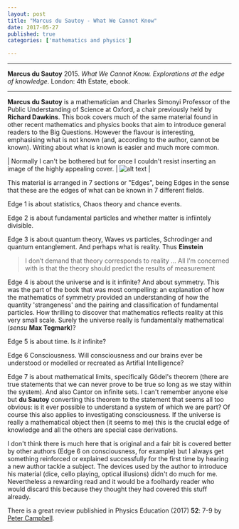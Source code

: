 ```yaml
---
layout: post
title: "Marcus du Sautoy - What We Cannot Know"
date: 2017-05-27
published: true
categories: ['mathematics and physics']

---
```



***
<b>Marcus du Sautoy</b> 2015. _What We Cannot Know. Explorations at the edge of knowledge_. London: 4th Estate, ebook.

***

**Marcus du Sautoy** is a mathematician and Charles Simonyi Professor of the Public Understanding of Science at Oxford, a chair previously held by **Richard Dawkins**.  This book covers much of the same material found in other recent mathematics and physics books that aim to introduce general readers to the Big Questions.  However the flavour is interesting, emphasising what is not known (and, according to the author, cannot be known).  Writing about what is known is easier and much more common.  

|                                                                                                                        Normally I can't be bothered but for once I couldn't resist inserting an image of the highly appealing cover.  | ![alt text](https://images-na.ssl-images-amazon.com/images/I/41v3t0t8fPL._SX323_BO1,204,203,200_.jpg "cover from Amazon") |

This material is arranged in 7 sections or "Edges", being Edges in the sense that these are the edges of what can be known in 7 different fields.  

Edge 1 is about statistics, Chaos theory and chance events.  

Edge 2 is about fundamental particles and whether matter is infiintely divisible.  

Edge 3 is about quantum theory, Waves vs particles, Schrodinger and quantum entanglement. And perhaps what is reality.  Thus **Einstein**
> I don’t demand that theory corresponds to reality ... All I’m concerned with is that the theory should predict the results of measurement  
 

Edge 4 is about the universe and is it infinite?  And about symmetry.  This was the part of the book that was most compelling: an explanation of how the mathematics of symmetry provided an understanding of how the quantity 'strangeness' and the pairing and classification of fundamental particles.  How  thrilling to discover that mathematics reflects reality at this very small scale. Surely the universe really is fundamentally mathematical (_sensu_ **Max Tegmark**)?

Edge 5 is about time.  Is _it_ infinite?

Edge 6 Consciousness.  Will consciousness and our brains ever be understood or modelled or recreated as Artifial Intelligence?

Edge 7 is about mathematical limits, specifically Gödel's theorem (there are true statements that we can never prove to be true so long as we stay within the system).  And also Cantor on infinite sets.  I can't remember anyone else but **du Sautoy** converting this theorem to the statement that seems all too obvious: is it ever possible to understand a system of which we are part?  Of course this also applies to investigating consciousness.  If the universe is really a mathematical object then (it seems to me) this is the crucial edge of knowledge and all the others are special case derivations.  

I don't think there is much here that is original and a fair bit is covered better by other authors (Edge 6 on consciousness, for example) but I always get something reinforced or explained successfully for the first time by hearing a new author tackle a subject.  The devices used by the author to introduce his material (dice, cello playing, optical illusions) didn't do much for me.  Nevertheless a rewarding read and it would be a foolhardy reader who would discard this because they thought they had covered this stuff already.

There is a great review publishied in Physics Education (2017) **52**: 7-9 by [Peter Campbell](http://iopscience.iop.org/article/10.1088/1361-6552/aa65b6/pdf). 


